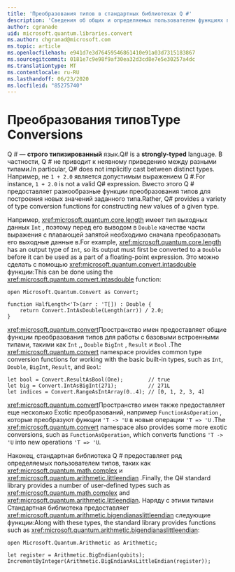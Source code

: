 ```yaml
---
title: 'Преобразования типов в стандартных библиотеках Q #'
description: 'Сведения об общих и определяемых пользователем функциях преобразования типов в стандартных библиотеках Q #.'
author: cgranade
uid: microsoft.quantum.libraries.convert
ms.author: chgranad@microsoft.com
ms.topic: article
ms.openlocfilehash: e941d7e3d76459546861410e91a03d7315183867
ms.sourcegitcommit: 0181e7c9e98f9af30ea32d3cd8e7e5e30257a4dc
ms.translationtype: MT
ms.contentlocale: ru-RU
ms.lasthandoff: 06/23/2020
ms.locfileid: "85275740"
---
```

# <a name="type-conversions"></a><span data-ttu-id="7f596-103">Преобразования типов</span><span class="sxs-lookup"><span data-stu-id="7f596-103">Type Conversions</span></span> #

<span data-ttu-id="7f596-104">Q # — **строго типизированный** язык.</span><span class="sxs-lookup"><span data-stu-id="7f596-104">Q# is a **strongly-typed** language.</span></span>
<span data-ttu-id="7f596-105">В частности, Q # не приводит к неявному приведению между разными типами.</span><span class="sxs-lookup"><span data-stu-id="7f596-105">In particular, Q# does not implicitly cast between distinct types.</span></span> <span data-ttu-id="7f596-106">Например, не `1 + 2.0` является допустимым выражением Q #.</span><span class="sxs-lookup"><span data-stu-id="7f596-106">For instance, `1 + 2.0` is not a valid Q# expression.</span></span>
<span data-ttu-id="7f596-107">Вместо этого Q # предоставляет разнообразные функции преобразования типов для построения новых значений заданного типа.</span><span class="sxs-lookup"><span data-stu-id="7f596-107">Rather, Q# provides a variety of type conversion functions for constructing new values of a given type.</span></span>

<span data-ttu-id="7f596-108">Например, <xref:microsoft.quantum.core.length> имеет тип выходных данных `Int` , поэтому перед его выводом в `Double` качестве части выражения с плавающей запятой необходимо сначала преобразовать его выходные данные в.</span><span class="sxs-lookup"><span data-stu-id="7f596-108">For example, <xref:microsoft.quantum.core.length> has an output type of `Int`, so its output must first be converted to a `Double` before it can be used as a part of a floating-point expression.</span></span>
<span data-ttu-id="7f596-109">Это можно сделать с помощью <xref:microsoft.quantum.convert.intasdouble> функции:</span><span class="sxs-lookup"><span data-stu-id="7f596-109">This can be done using the <xref:microsoft.quantum.convert.intasdouble> function:</span></span>

```qsharp
open Microsoft.Quantum.Convert as Convert;

function HalfLength<'T>(arr : 'T[]) : Double {
    return Convert.IntAsDouble(Length(arr)) / 2.0;
}
```

<span data-ttu-id="7f596-110"><xref:microsoft.quantum.convert>Пространство имен предоставляет общие функции преобразования типов для работы с базовыми встроенными типами, такими как `Int` ,, `Double` `BigInt` , `Result` и `Bool` .</span><span class="sxs-lookup"><span data-stu-id="7f596-110">The <xref:microsoft.quantum.convert> namespace provides common type conversion functions for working with the basic built-in types, such as `Int`, `Double`, `BigInt`, `Result`, and `Bool`:</span></span>

```qsharp
let bool = Convert.ResultAsBool(One);        // true
let big = Convert.IntAsBigInt(271);          // 271L
let indices = Convert.RangeAsIntArray(0..4); // [0, 1, 2, 3, 4]
```

<span data-ttu-id="7f596-111"><xref:microsoft.quantum.convert>Пространство имен также предоставляет еще несколько Exotic преобразований, например `FunctionAsOperation` , которые преобразуют функции `'T -> 'U` в новые операции `'T => 'U` .</span><span class="sxs-lookup"><span data-stu-id="7f596-111">The <xref:microsoft.quantum.convert> namespace also provides some more exotic conversions, such as `FunctionAsOperation`, which converts functions `'T -> 'U` into new operations `'T => 'U`.</span></span>

<span data-ttu-id="7f596-112">Наконец, стандартная библиотека Q # предоставляет ряд определяемых пользователем типов, таких как <xref:microsoft.quantum.math.complex> и <xref:microsoft.quantum.arithmetic.littleendian> .</span><span class="sxs-lookup"><span data-stu-id="7f596-112">Finally, the Q# standard library provides a number of user-defined types such as <xref:microsoft.quantum.math.complex> and <xref:microsoft.quantum.arithmetic.littleendian>.</span></span>
<span data-ttu-id="7f596-113">Наряду с этими типами Стандартная библиотека предоставляет <xref:microsoft.quantum.arithmetic.bigendianaslittleendian> следующие функции:</span><span class="sxs-lookup"><span data-stu-id="7f596-113">Along with these types, the standard library provides functions such as <xref:microsoft.quantum.arithmetic.bigendianaslittleendian>:</span></span>

```Q#
open Microsoft.Quantum.Arithmetic as Arithmetic;

let register = Arithmetic.BigEndian(qubits);
IncrementByInteger(Arithmetic.BigEndianAsLittleEndian(register));
```
